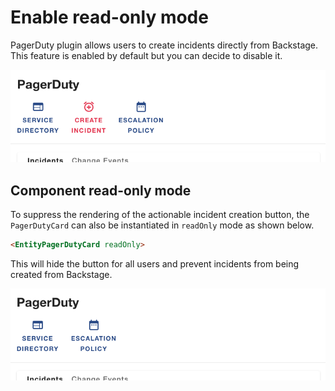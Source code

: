 # Enable read-only mode

PagerDuty plugin allows users to create incidents directly from Backstage. This feature is enabled by default but you can decide to disable it.

![create-incident-button](../images/create-incident-button.png)

## Component read-only mode

To suppress the rendering of the actionable incident creation button, the `PagerDutyCard` can also be instantiated in `readOnly` mode as shown below.

```html
<EntityPagerDutyCard readOnly>
```

This will hide the button for all users and prevent incidents from being created from Backstage.

![read-only-card](../images/create-incident-button-hidden.png)

